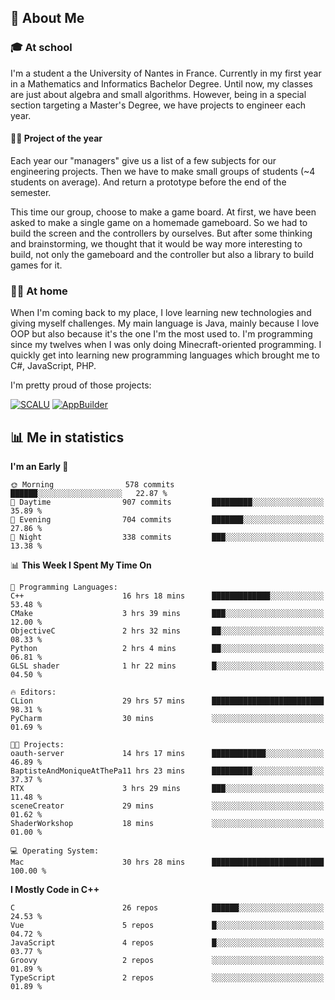 ## 👀 About Me

### 🎓 At school

I'm a student a the University of Nantes in France. Currently in my first year in a Mathematics and Informatics Bachelor Degree. Until now, my classes are just about algebra and small algorithms. However, being in a special section targeting a Master's Degree, we have projects to engineer each year. 

#### 🔧🔬 Project of the year

Each year our "managers" give us a list of a few subjects for our engineering projects. Then we have to make small groups of students (~4 students on average). And return a prototype before the end of the semester.

This time our group, choose to make a game board. At first, we have been asked to make a single game on a homemade gameboard. So we had to build the screen and the controllers by ourselves. 
But after some thinking and brainstorming, we thought that it would be way more interesting to build, not only the gameboard and the controller but also a library to build games for it.

### 👨‍💻 At home

When I'm coming back to my place, I love learning new technologies and giving myself challenges. My main language is Java, mainly because I love OOP but also because it's the one I'm the most used to. I'm programming since my twelves when I was only doing Minecraft-oriented programming.  I quickly get into learning new programming languages which brought me to C#, JavaScript, PHP. 

I'm pretty proud of those projects:

[![SCALU](https://github-readme-stats.vercel.app/api/pin?username=renardfute&repo=SCALU)](https://github.com/renardfute/scalu)
[![AppBuilder](https://github-readme-stats.vercel.app/api/pin?username=pulsedev2&repo=AppBuilder)](https://github.com/pulsedev2/AppBuilder)

## 📊 Me in statistics
<!--START_SECTION:waka-->
**I'm an Early 🐤** 

```text
🌞 Morning                578 commits         ██████░░░░░░░░░░░░░░░░░░░   22.87 % 
🌆 Daytime                907 commits         █████████░░░░░░░░░░░░░░░░   35.89 % 
🌃 Evening                704 commits         ███████░░░░░░░░░░░░░░░░░░   27.86 % 
🌙 Night                  338 commits         ███░░░░░░░░░░░░░░░░░░░░░░   13.38 % 
```


📊 **This Week I Spent My Time On** 

```text
💬 Programming Languages: 
C++                      16 hrs 18 mins      █████████████░░░░░░░░░░░░   53.48 % 
CMake                    3 hrs 39 mins       ███░░░░░░░░░░░░░░░░░░░░░░   12.00 % 
ObjectiveC               2 hrs 32 mins       ██░░░░░░░░░░░░░░░░░░░░░░░   08.33 % 
Python                   2 hrs 4 mins        ██░░░░░░░░░░░░░░░░░░░░░░░   06.81 % 
GLSL shader              1 hr 22 mins        █░░░░░░░░░░░░░░░░░░░░░░░░   04.50 % 

🔥 Editors: 
CLion                    29 hrs 57 mins      █████████████████████████   98.31 % 
PyCharm                  30 mins             ░░░░░░░░░░░░░░░░░░░░░░░░░   01.69 % 

🐱‍💻 Projects: 
oauth-server             14 hrs 17 mins      ████████████░░░░░░░░░░░░░   46.89 % 
BaptisteAndMoniqueAtThePa11 hrs 23 mins      █████████░░░░░░░░░░░░░░░░   37.37 % 
RTX                      3 hrs 29 mins       ███░░░░░░░░░░░░░░░░░░░░░░   11.48 % 
sceneCreator             29 mins             ░░░░░░░░░░░░░░░░░░░░░░░░░   01.62 % 
ShaderWorkshop           18 mins             ░░░░░░░░░░░░░░░░░░░░░░░░░   01.00 % 

💻 Operating System: 
Mac                      30 hrs 28 mins      █████████████████████████   100.00 % 
```

**I Mostly Code in C++** 

```text
C                        26 repos            ██████░░░░░░░░░░░░░░░░░░░   24.53 % 
Vue                      5 repos             █░░░░░░░░░░░░░░░░░░░░░░░░   04.72 % 
JavaScript               4 repos             █░░░░░░░░░░░░░░░░░░░░░░░░   03.77 % 
Groovy                   2 repos             ░░░░░░░░░░░░░░░░░░░░░░░░░   01.89 % 
TypeScript               2 repos             ░░░░░░░░░░░░░░░░░░░░░░░░░   01.89 % 
```




<!--END_SECTION:waka-->
